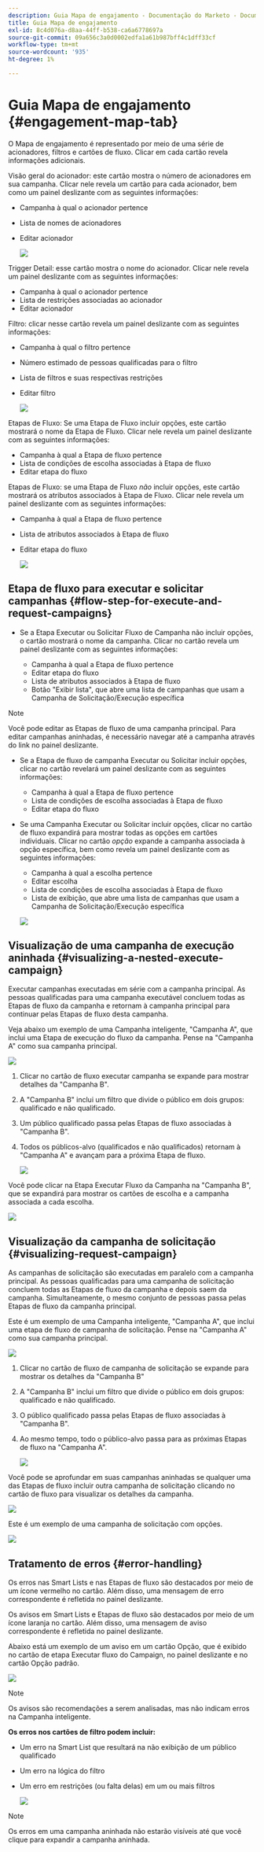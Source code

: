 ```yaml
---
description: Guia Mapa de engajamento - Documentação do Marketo - Documentação do produto
title: Guia Mapa de engajamento
exl-id: 8c4d076a-d8aa-44ff-b538-ca6a6778697a
source-git-commit: 09a656c3a0d0002edfa1a61b987bff4c1dff33cf
workflow-type: tm+mt
source-wordcount: '935'
ht-degree: 1%

---
```


# Guia Mapa de engajamento {#engagement-map-tab}

O Mapa de engajamento é representado por meio de uma série de acionadores, filtros e cartões de fluxo. Clicar em cada cartão revela informações adicionais.

Visão geral do acionador: este cartão mostra o número de acionadores em sua campanha. Clicar nele revela um cartão para cada acionador, bem como um painel deslizante com as seguintes informações:

* Campanha à qual o acionador pertence
* Lista de nomes de acionadores
* Editar acionador

  ![](assets/engagement-map-tab-1.png)

Trigger Detail: esse cartão mostra o nome do acionador. Clicar nele revela um painel deslizante com as seguintes informações:

* Campanha à qual o acionador pertence
* Lista de restrições associadas ao acionador
* Editar acionador

Filtro: clicar nesse cartão revela um painel deslizante com as seguintes informações:

* Campanha à qual o filtro pertence
* Número estimado de pessoas qualificadas para o filtro
* Lista de filtros e suas respectivas restrições
* Editar filtro

  ![](assets/engagement-map-tab-3.png)

Etapas de Fluxo: Se uma Etapa de Fluxo incluir opções, este cartão mostrará o nome da Etapa de Fluxo. Clicar nele revela um painel deslizante com as seguintes informações:

* Campanha à qual a Etapa de fluxo pertence
* Lista de condições de escolha associadas à Etapa de fluxo
* Editar etapa do fluxo

Etapas de Fluxo: se uma Etapa de Fluxo _não_ incluir opções, este cartão mostrará os atributos associados à Etapa de Fluxo. Clicar nele revela um painel deslizante com as seguintes informações:

* Campanha à qual a Etapa de fluxo pertence
* Lista de atributos associados à Etapa de fluxo
* Editar etapa do fluxo

  ![](assets/engagement-map-tab-5.png)

## Etapa de fluxo para executar e solicitar campanhas {#flow-step-for-execute-and-request-campaigns}

* Se a Etapa Executar ou Solicitar Fluxo de Campanha não incluir opções, o cartão mostrará o nome da campanha. Clicar no cartão revela um painel deslizante com as seguintes informações:

   * Campanha à qual a Etapa de fluxo pertence
   * Editar etapa do fluxo
   * Lista de atributos associados à Etapa de fluxo
   * Botão &quot;Exibir lista&quot;, que abre uma lista de campanhas que usam a Campanha de Solicitação/Execução específica

>[!NOTE]
>
>Você pode editar as Etapas de fluxo de uma campanha principal. Para editar campanhas aninhadas, é necessário navegar até a campanha através do link no painel deslizante.

* Se a Etapa de fluxo de campanha Executar ou Solicitar incluir opções, clicar no cartão revelará um painel deslizante com as seguintes informações:

   * Campanha à qual a Etapa de fluxo pertence
   * Lista de condições de escolha associadas à Etapa de fluxo
   * Editar etapa do fluxo

* Se uma Campanha Executar ou Solicitar incluir opções, clicar no cartão de fluxo expandirá para mostrar todas as opções em cartões individuais. Clicar no cartão _opção_ expande a campanha associada à opção específica, bem como revela um painel deslizante com as seguintes informações:

   * Campanha à qual a escolha pertence
   * Editar escolha
   * Lista de condições de escolha associadas à Etapa de fluxo
   * Lista de exibição, que abre uma lista de campanhas que usam a Campanha de Solicitação/Execução específica

  ![](assets/engagement-map-tab-10.png)

## Visualização de uma campanha de execução aninhada {#visualizing-a-nested-execute-campaign}

Executar campanhas executadas em série com a campanha principal. As pessoas qualificadas para uma campanha executável concluem todas as Etapas de fluxo da campanha e retornam à campanha principal para continuar pelas Etapas de fluxo desta campanha.

Veja abaixo um exemplo de uma Campanha inteligente, &quot;Campanha A&quot;, que inclui uma Etapa de execução do fluxo da campanha. Pense na &quot;Campanha A&quot; como sua campanha principal.

![](assets/engagement-map-tab-11.png)

1. Clicar no cartão de fluxo executar campanha se expande para mostrar detalhes da &quot;Campanha B&quot;.
1. A &quot;Campanha B&quot; inclui um filtro que divide o público em dois grupos: qualificado e não qualificado.
1. Um público qualificado passa pelas Etapas de fluxo associadas à &quot;Campanha B&quot;.
1. Todos os públicos-alvo (qualificados e não qualificados) retornam à &quot;Campanha A&quot; e avançam para a próxima Etapa de fluxo.

   ![](assets/engagement-map-tab-12.png)

Você pode clicar na Etapa Executar Fluxo da Campanha na &quot;Campanha B&quot;, que se expandirá para mostrar os cartões de escolha e a campanha associada a cada escolha.

![](assets/engagement-map-tab-13.png)

## Visualização da campanha de solicitação {#visualizing-request-campaign}

As campanhas de solicitação são executadas em paralelo com a campanha principal. As pessoas qualificadas para uma campanha de solicitação concluem todas as Etapas de fluxo da campanha e depois saem da campanha. Simultaneamente, o mesmo conjunto de pessoas passa pelas Etapas de fluxo da campanha principal.

Este é um exemplo de uma Campanha inteligente, &quot;Campanha A&quot;, que inclui uma etapa de fluxo de campanha de solicitação. Pense na &quot;Campanha A&quot; como sua campanha principal.

![](assets/engagement-map-tab-14.png)

1. Clicar no cartão de fluxo de campanha de solicitação se expande para mostrar os detalhes da &quot;Campanha B&quot;
1. A &quot;Campanha B&quot; inclui um filtro que divide o público em dois grupos: qualificado e não qualificado.
1. O público qualificado passa pelas Etapas de fluxo associadas à &quot;Campanha B&quot;.
1. Ao mesmo tempo, todo o público-alvo passa para as próximas Etapas de fluxo na &quot;Campanha A&quot;.

   ![](assets/engagement-map-tab-15.png)

Você pode se aprofundar em suas campanhas aninhadas se qualquer uma das Etapas de fluxo incluir outra campanha de solicitação clicando no cartão de fluxo para visualizar os detalhes da campanha.

![](assets/engagement-map-tab-16.png)

Este é um exemplo de uma campanha de solicitação com opções.

![](assets/engagement-map-tab-17.png)

## Tratamento de erros {#error-handling}

Os erros nas Smart Lists e nas Etapas de fluxo são destacados por meio de um ícone vermelho no cartão. Além disso, uma mensagem de erro correspondente é refletida no painel deslizante.

Os avisos em Smart Lists e Etapas de fluxo são destacados por meio de um ícone laranja no cartão. Além disso, uma mensagem de aviso correspondente é refletida no painel deslizante.

Abaixo está um exemplo de um aviso em um cartão Opção, que é exibido no cartão de etapa Executar fluxo do Campaign, no painel deslizante e no cartão Opção padrão.

![](assets/engagement-map-tab-18.png)

>[!NOTE]
>
>Os avisos são recomendações a serem analisadas, mas não indicam erros na Campanha inteligente.

**Os erros nos cartões de filtro podem incluir:**

* Um erro na Smart List que resultará na não exibição de um público qualificado

* Um erro na lógica do filtro

* Um erro em restrições (ou falta delas) em um ou mais filtros

  ![](assets/engagement-map-tab-20.png)

>[!NOTE]
>
>Os erros em uma campanha aninhada não estarão visíveis até que você clique para expandir a campanha aninhada.
